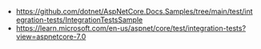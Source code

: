 * https://github.com/dotnet/AspNetCore.Docs.Samples/tree/main/test/integration-tests/IntegrationTestsSample
* https://learn.microsoft.com/en-us/aspnet/core/test/integration-tests?view=aspnetcore-7.0
